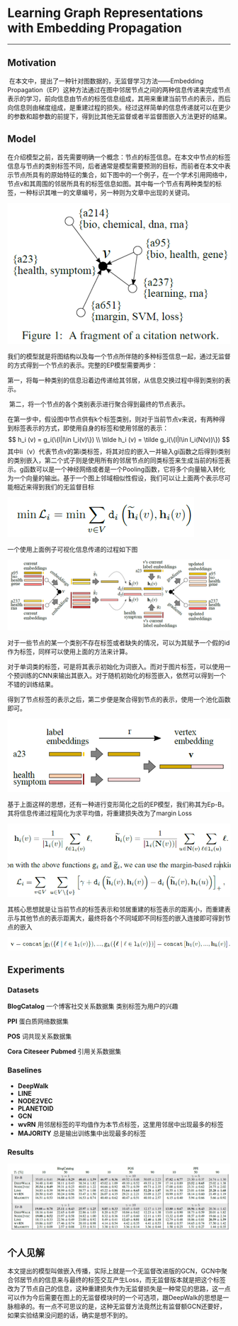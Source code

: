 # Learning Graph Representations with Embedding Propagation

------

## Motivation

​	在本文中，提出了一种针对图数据的，无监督学习方法——Embedding Propagation（EP）这种方法通过在图中邻居节点之间的两种信息传递来完成节点表示的学习，前向信息由节点的标签信息组成，其用来重建当前节点的表示，而后向信息则由梯度组成，是重建过程的损失。经过这样简单的信息传递就可以在更少的参数和超参数的前提下，得到比其他无监督或者半监督图嵌入方法更好的结果。

## Model

​	在介绍模型之前，首先需要明确一个概念：节点的标签信息。在本文中节点的标签信息与节点的类别标签不同，后者通常是模型需要预测的目标，而前者在本文中表示节点所具有的原始特征的集合，如下图中的一个例子，在一个学术引用网络中，节点v和其周围的邻居所具有的标签信息如图。其中每一个节点有两种类型的标签，一种标识其唯一的文章编号，另一种则为文章中出现的关键词。

![image-20200328150952447](https://github.com/linzihan-backforward/PaperNotes/blob/master/NIPS/%5BNIPS2017%5D%20Learning%20Graph%20Representations%20with%20Embedding%20Propagation/image-20200328150952447.png?raw=true)

​	我们的模型就是将图结构以及每一个节点所伴随的多种标签信息一起，通过无监督的方式得到一个节点的表示。完整的EP模型需要两步：

​	第一，将每一种类别的信息沿着边传递给其邻居，从信息交换过程中得到类别的表示。

​	第二，将一个节点的各个类别表示进行聚合得到最终的节点表示。

在第一步中，假设图中节点供有k个标签类别，则对于当前节点v来说，有两种得到标签表示的方式，即使用自身的标签和使用邻居的表示：
$$
 h_i (v) = g_i(\{l|l\in l_i(v)\}) \\
 \tilde h_i (v) = \tilde g_i(\{l|l\in l_i(N(v))\})
$$
其中li（v）代表节点v的第i类标签，将其对应的嵌入一并输入gi函数之后得到i类别的类别嵌入，第二个式子则是使用所有的邻居节点的同类标签来生成当前的标签表示。g函数可以是一个神经网络或者是一个Pooling函数，它将多个向量输入转化为一个向量的输出。基于一个图上邻域相似性假设，我们可以让上面两个表示尽可能相近来得到我们的无监督目标

![image-20200328153953445](https://github.com/linzihan-backforward/PaperNotes/blob/master/NIPS/%5BNIPS2017%5D%20Learning%20Graph%20Representations%20with%20Embedding%20Propagation/image-20200328153953445.png?raw=true)

一个使用上面例子可视化信息传递的过程如下图

![image-20200328154405959](https://github.com/linzihan-backforward/PaperNotes/blob/master/NIPS/%5BNIPS2017%5D%20Learning%20Graph%20Representations%20with%20Embedding%20Propagation/image-20200328154405959.png?raw=true)

对于一些节点的某一个类别不存在标签或者缺失的情况，可以为其赋予一个假的id作为标签，同样可以使用上面的方法来计算。

对于单词类的标签，可是将其表示初始化为词嵌入。而对于图片标签，可以使用一个预训练的CNN来输出其嵌入。对于随机初始化的标签嵌入，依然可以得到一个不错的训练结果。

得到了节点标签的表示之后，第二步便是聚合得到节点的表示，使用一个池化函数即可。

![image-20200328155328187](https://github.com/linzihan-backforward/PaperNotes/blob/master/NIPS/%5BNIPS2017%5D%20Learning%20Graph%20Representations%20with%20Embedding%20Propagation/image-20200328155328187.png?raw=true)

基于上面这样的思想，还有一种进行变形简化之后的EP模型，我们称其为Ep-B。其将信息传递过程简化为求平均值，将重建损失改为了margin Loss

![image-20200328155514206](https://github.com/linzihan-backforward/PaperNotes/blob/master/NIPS/%5BNIPS2017%5D%20Learning%20Graph%20Representations%20with%20Embedding%20Propagation/image-20200328155514206.png?raw=true)

其核心思想就是让当前节点的标签表示和邻居重建的标签表示的距离小，而重建表示与其他节点的表示距离大，最终将各个不同域即不同标签的嵌入连接即可得到节点的嵌入

![image-20200328155934633](https://github.com/linzihan-backforward/PaperNotes/blob/master/NIPS/%5BNIPS2017%5D%20Learning%20Graph%20Representations%20with%20Embedding%20Propagation/image-20200328155934633.png?raw=true)

## Experiments

### Datasets

**BlogCatalog** 一个博客社交关系数据集 类别标签为用户的兴趣

**PPI** 蛋白质网络数据集

**POS** 词共现关系数据集

**Cora** **Citeseer** **Pubmed** 引用关系数据集

### Baselines

- **DeepWalk**
- **LINE**
- **NODE2VEC**
- **PLANETOID**
- **GCN**
- **wvRN** 用邻居标签的平均值作为本节点标签，这里用邻居中出现最多的标签
- **MAJORITY** 总是输出训练集中出现最多的标签

### Results

![image-20200329105315745](https://github.com/linzihan-backforward/PaperNotes/blob/master/NIPS/%5BNIPS2017%5D%20Learning%20Graph%20Representations%20with%20Embedding%20Propagation/image-20200329105315745.png?raw=true)

## 个人见解

​	本文提出的模型叫做嵌入传播，实际上就是一个无监督改进版的GCN，GCN中聚合邻居节点的信息来与最终的标签交互产生Loss，而无监督版本就是把这个标签改为了节点自己的信息，这种重建损失作为无监督损失是一种常见的思路，这一点可以作为今后需要在图上的无监督模块时的一个可选项，跟DeepWalk的思想是一脉相承的。有一点不可思议的是，这种无监督方法竟然比有监督额GCN还要好，如果实验结果没问题的话，确实是想不到的。